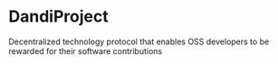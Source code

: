 # DandiProject
Decentralized technology protocol that enables OSS developers to be rewarded for their software contributions 
